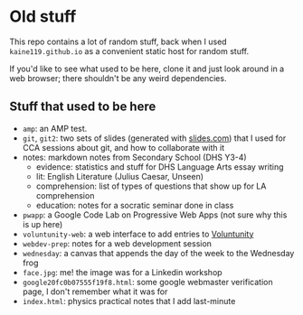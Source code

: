 # Old stuff

This repo contains a lot of random stuff, back when I used `kaine119.github.io` as a convenient static host for 
random stuff.

If you'd like to see what used to be here, clone it and just look around in a web browser; there shouldn't be any
weird dependencies.

## Stuff that used to be here
* `amp`: an AMP test.
* `git`, `git2`: two sets of slides (generated with [slides.com](slides.com)) that I used for CCA sessions about
  git, and how to collaborate with it
* notes: markdown notes from Secondary School (DHS Y3-4)
	* evidence: statistics and stuff for DHS Language Arts essay writing
	* lit: English Literature (Julius Caesar, Unseen)
	* comprehension: list of types of questions that show up for LA comprehension
	* education: notes for a socratic seminar done in class
* `pwapp`: a Google Code Lab on Progressive Web Apps (not sure why this is up here)
* `voluntunity-web`: a web interface to add entries to [Voluntunity](https://github.com/kaine119/voluntunity)
* `webdev-prep`: notes for a web development session
* `wednesday`: a canvas that appends the day of the week to the Wednesday frog
* `face.jpg`: me! the image was for a Linkedin workshop
* `google20fc0b07555f19f8.html`: some google webmaster verification page, I don't remember what it was for
* `index.html`: physics practical notes that I add last-minute
